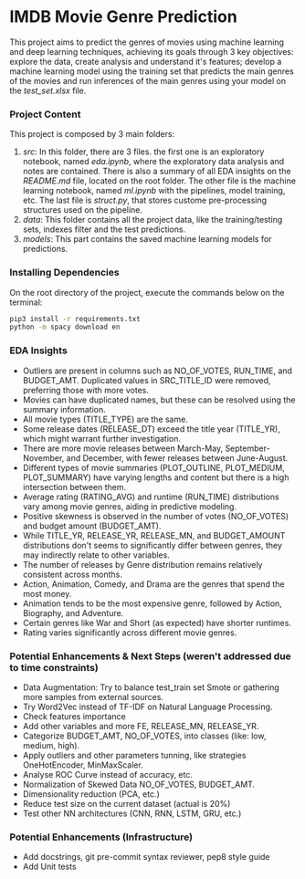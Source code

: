 # IMDB Movie Genre Prediction
This project aims to predict the genres of movies using machine learning and deep learning techniques, achieving its goals through 3 key objectives: explore the data, create analysis and understand it's features; develop a machine learning model using the training set that predicts the main genres of the movies and run inferences of the main genres using your model on the *test_set.xlsx* file.

### Project Content

This project is composed by 3 main folders:

1. *src*: In this folder, there are 3 files. the first one is an exploratory notebook, named *eda.ipynb*, where the exploratory data analysis and notes are contained. There is also a summary of all EDA insights on the *README.md* file, located on the root folder. The other file is the machine learning notebook, named *ml.ipynb* with the pipelines, model training, etc. The last file is *struct.py*, that stores custome pre-processing structures used on the pipeline.
2. *data*: This folder contains all the project data, like the training/testing sets, indexes filter and the test predictions.
3. *models*: This part contains the saved machine learning models for predictions.

### Installing Dependencies

On the root directory of the project, execute the commands below on the terminal:

```bash
pip3 install -r requirements.txt
python -m spacy download en
```

### EDA Insights

- Outliers are present in columns such as NO_OF_VOTES, RUN_TIME, and BUDGET_AMT. Duplicated values in SRC_TITLE_ID were removed, preferring those with more votes.
- Movies can have duplicated names, but these can be resolved using the summary information.
- All movie types (TITLE_TYPE) are the same.
- Some release dates (RELEASE_DT) exceed the title year (TITLE_YR), which might warrant further investigation.
- There are more movie releases between March-May, September-November, and December, with fewer releases between June-August.
- Different types of movie summaries (PLOT_OUTLINE, PLOT_MEDIUM, PLOT_SUMMARY) have varying lengths and content but there is a high intersection between them.
- Average rating (RATING_AVG) and runtime (RUN_TIME) distributions vary among movie genres, aiding in predictive modeling.
- Positive skewness is observed in the number of votes (NO_OF_VOTES) and budget amount (BUDGET_AMT).
- While TITLE_YR, RELEASE_YR, RELEASE_MN, and BUDGET_AMOUNT distributions don't seems to significantly differ between genres, they may indirectly relate to other variables.
- The number of releases by Genre distribution remains relatively consistent across months.
- Action, Animation, Comedy, and Drama are  the genres that spend the most money.
- Animation tends to be the most expensive genre, followed by Action, Biography, and Adventure.
- Certain genres like War and Short (as expected) have shorter runtimes.
- Rating varies significantly across different movie genres.


### Potential Enhancements & Next Steps (weren't addressed due to time constraints)
- Data Augmentation: Try to balance test_train set Smote or gathering more samples from external sources.
- Try Word2Vec instead of TF-IDF on Natural Language Processing.
- Check features importance
- Add other variables and more FE, RELEASE_MN, RELEASE_YR.
- Categorize BUDGET_AMT, NO_OF_VOTES, into classes (like: low, medium, high).
- Apply outliers and other parameters tunning, like strategies OneHotEncoder, MinMaxScaler.
- Analyse ROC Curve instead of accuracy, etc.
- Normalization of Skewed Data NO_OF_VOTES, BUDGET_AMT.
- Dimensionality reduction (PCA, etc.)
- Reduce test size on the current dataset (actual is 20%)
- Test other NN architectures (CNN, RNN, LSTM, GRU, etc.)


### Potential Enhancements (Infrastructure)
- Add docstrings, git pre-commit syntax reviewer, pep8 style guide
- Add Unit tests